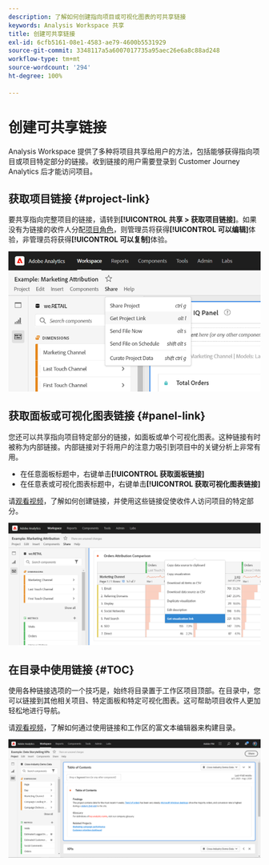 ```yaml
---
description: 了解如何创建指向项目或可视化图表的可共享链接
keywords: Analysis Workspace 共享
title: 创建可共享链接
exl-id: 6cfb5161-08e1-4583-ae79-4600b5531929
source-git-commit: 3348117a5a6007017735a95aec26e6a8c88ad248
workflow-type: tm+mt
source-wordcount: '294'
ht-degree: 100%

---
```


# 创建可共享链接

Analysis Workspace 提供了多种将项目共享给用户的方法，包括能够获得指向项目或项目特定部分的链接。收到链接的用户需要登录到 Customer Journey Analytics 后才能访问项目。

## 获取项目链接 {#project-link}

要共享指向完整项目的链接，请转到&#x200B;**[!UICONTROL 共享 > 获取项目链接]**。如果没有为链接的收件人分配[项目角色](https://experienceleague.adobe.com/docs/analytics/analyze/analysis-workspace/curate-share/share-projects.html?lang=zh-Hans)，则管理员将获得&#x200B;**[!UICONTROL 可以编辑]**&#x200B;体验，非管理员将获得&#x200B;**[!UICONTROL 可以复制]**&#x200B;体验。

![](assets/get-project-link.png)

## 获取面板或可视化图表链接 {#panel-link}

您还可以共享指向项目特定部分的链接，如面板或单个可视化图表。这种链接有时被称为内部链接。内部链接对于将用户的注意力吸引到项目中的关键分析上非常有用。

* 在任意面板标题中，右键单击&#x200B;**[!UICONTROL 获取面板链接]**
* 在任意表或可视化图表标题中，右键单击&#x200B;**[!UICONTROL 获取可视化图表链接]**

请[观看视频](https://experienceleague.adobe.com/docs/analytics-learn/tutorials/analysis-workspace/visualizations/intra-linking-in-analysis-workspace.html?lang=zh-Hans)，了解如何创建链接，并使用这些链接促使收件人访问项目的特定部分。

![](assets/get-viz-link.png)

## 在目录中使用链接 {#TOC}

使用各种链接选项的一个技巧是，始终将目录置于工作区项目顶部。在目录中，您可以链接到其他相关项目、特定面板和特定可视化图表。这可帮助项目收件人更加轻松地进行导航。

请[观看视频](https://experienceleague.adobe.com/docs/analytics-learn/tutorials/analysis-workspace/navigating-workspace-projects/create-a-toc-in-analysis-workspace.html?lang=zh-Hans)，了解如何通过使用链接和工作区的富文本编辑器来构建目录。

![](assets/toc.png)

